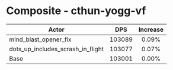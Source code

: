 # Composite - cthun-yogg-vf
| Actor | DPS | Increase |
|---|:---:|:---:|
|mind_blast_opener_fix|103089|0.09%|
|dots_up_includes_scrash_in_flight|103077|0.07%|
|Base|103001|0.00%|
